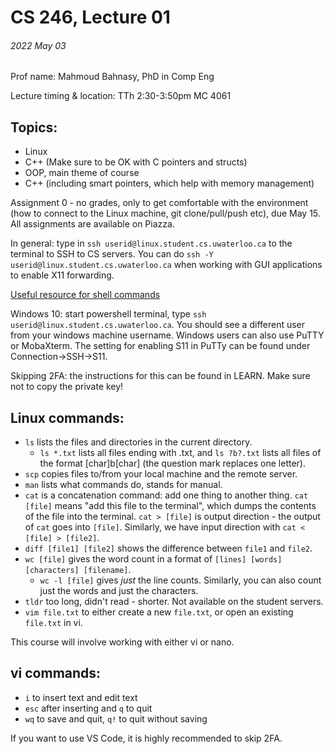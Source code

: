 # CS 246, Lecture 01
###### 2022 May 03

Prof name: Mahmoud Bahnasy, PhD in Comp Eng

Lecture timing & location: TTh 2:30-3:50pm MC 4061

## Topics: 
- Linux
- C++ (Make sure to be OK with C pointers and structs)
- OOP, main theme of course
- C++ (including smart pointers, which help with memory management)

Assignment 0 - no grades, only to get comfortable with the environment (how to connect to the Linux machine, git clone/pull/push etc), due May 15. All assignments are available on Piazza.

In general: type in ```ssh userid@linux.student.cs.uwaterloo.ca``` to the terminal to SSH to CS servers. You can do ```ssh -Y userid@linux.student.cs.uwaterloo.ca``` when working with GUI applications to enable X11 forwarding.

[Useful resource for shell commands](explainshell.com)

Windows 10: start powershell terminal, type ```ssh userid@linux.student.cs.uwaterloo.ca```. You should see a different user from your windows machine username. Windows users can also use PuTTY or MobaXterm. The setting for enabling S11 in PuTTy can be found under Connection->SSH->S11.

Skipping 2FA: the instructions for this can be found in LEARN. Make sure not to copy the private key!

## Linux commands:
- `ls` lists the files and directories in the current directory.
    - `ls *.txt` lists all files ending with .txt, and `ls ?b?.txt` lists all files of the format \[char\]b\[char\] (the question mark replaces one letter). 
- `scp` copies files to/from your local machine and the remote server.
- `man` lists what commands do, stands for manual.
- `cat` is a concatenation command: add one thing to another thing. `cat [file]` means "add this file to the terminal", which dumps the contents of the file into the terminal. `cat > [file]` is output direction - the output of `cat` goes into `[file]`. Similarly, we have input direction with `cat < [file] > [file2]`.
- `diff [file1] [file2]` shows the difference between `file1` and `file2`.
- `wc [file]` gives the word count in a format of `[lines] [words] [characters] [filename]`. 
    - `wc -l [file]` gives *just* the line counts. Similarly, you can also count just the words and just the characters.
- `tldr` too long, didn't read - shorter. Not available on the student servers.
- `vim file.txt` to either create a new `file.txt`, or open an existing `file.txt` in vi.

This course will involve working with either vi or nano.

## vi commands:
- `i` to insert text and edit text
- `esc` after inserting and `q` to quit
- `wq` to save and quit, `q!` to quit without saving

If you want to use VS Code, it is highly recommended to skip 2FA.